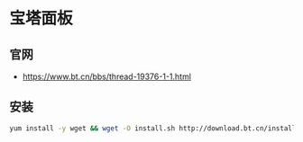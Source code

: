 # 宝塔面板

## 官网

* <https://www.bt.cn/bbs/thread-19376-1-1.html>

## 安装

```bash
yum install -y wget && wget -O install.sh http://download.bt.cn/install/install_6.0.sh && sh install.sh
```
